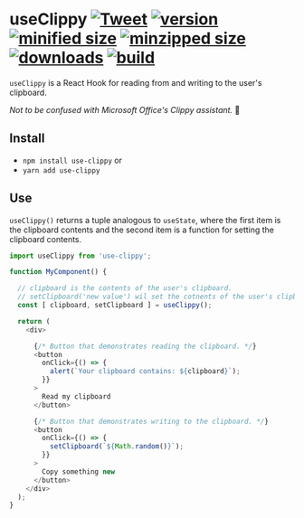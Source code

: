 # useClippy [![Tweet](https://img.shields.io/twitter/url/http/shields.io.svg?style=social)](https://twitter.com/intent/tweet?text=useClippy%20lets%20you%20manage%20your%20users'%20clipboards%20with%20a%20React%20Hook.&url=https://github.com/CharlesStover/use-clippy&via=CharlesStover&hashtags=react,reactjs,javascript,typescript,webdev,webdevelopment) [![version](https://img.shields.io/npm/v/use-clippy.svg)](https://www.npmjs.com/package/use-clippy) [![minified size](https://img.shields.io/bundlephobia/min/use-clippy.svg)](https://www.npmjs.com/package/use-clippy) [![minzipped size](https://img.shields.io/bundlephobia/minzip/use-clippy.svg)](https://www.npmjs.com/package/use-clippy) [![downloads](https://img.shields.io/npm/dt/use-clippy.svg)](https://www.npmjs.com/package/use-clippy) [![build](https://api.travis-ci.com/CharlesStover/use-clippy.svg)](https://travis-ci.com/CharlesStover/use-clippy/)

`useClippy` is a React Hook for reading from and writing to the user's
clipboard.

_Not to be confused with Microsoft Office's Clippy assistant._ 📎

## Install

* `npm install use-clippy` or
* `yarn add use-clippy`

## Use

`useClippy()` returns a tuple analogous to `useState`, where the first item is
the clipboard contents and the second item is a function for setting the
clipboard contents.

```JavaScript
import useClippy from 'use-clippy';

function MyComponent() {

  // clipboard is the contents of the user's clipboard.
  // setClipboard('new value') wil set the cotnents of the user's clipboard.
  const [ clipboard, setClipboard ] = useClippy();

  return (
    <div>

      {/* Button that demonstrates reading the clipboard. */}
      <button
        onClick={() => {
          alert(`Your clipboard contains: ${clipboard}`);
        }}
      >
        Read my clipboard
      </button>

      {/* Button that demonstrates writing to the clipboard. */}
      <button
        onClick={() => {
          setClipboard(`${Math.random()}`);
        }}
      >
        Copy something new
      </button>
    </div>
  );
}
```
